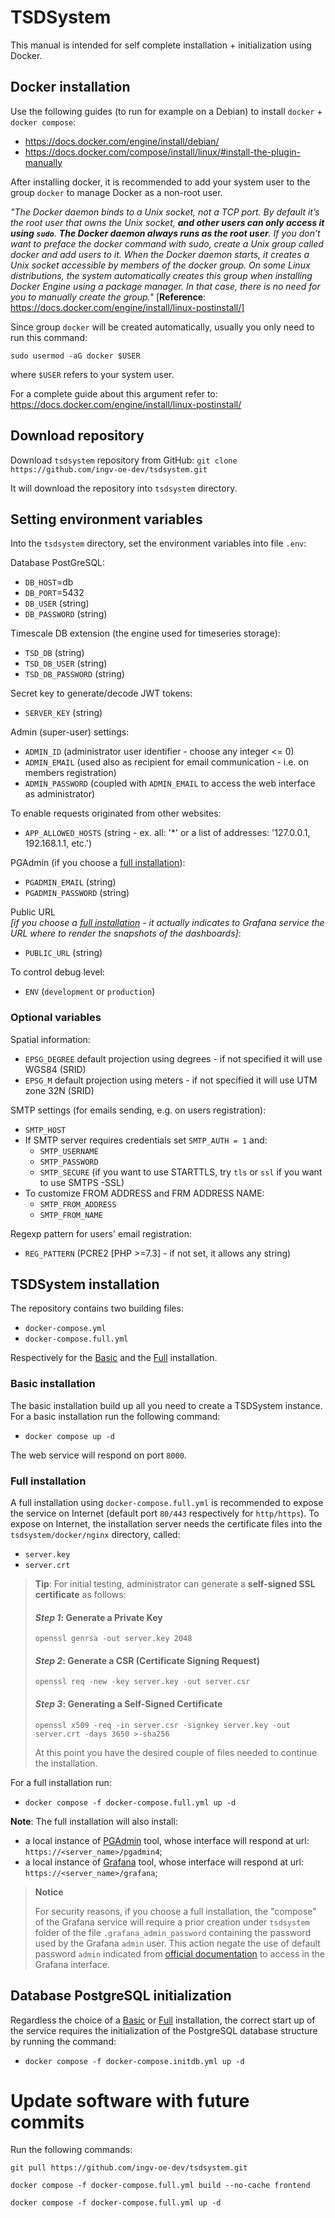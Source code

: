 # TSDSystem

This manual is intended for self complete installation + initialization using Docker.

## Docker installation

Use the following guides (to run for example on a Debian) to install `docker` + `docker compose`:
- https://docs.docker.com/engine/install/debian/
- https://docs.docker.com/compose/install/linux/#install-the-plugin-manually

After installing docker, it is recommended to add your system user to the group `docker` to manage Docker as a non-root user.

*"The Docker daemon binds to a Unix socket, not a TCP port. By default it’s the root user that owns the Unix socket, **and other users can only access it using `sudo`**. **The Docker daemon always runs as the root user**. If you don’t want to preface the docker command with sudo, create a Unix group called docker and add users to it. When the Docker daemon starts, it creates a Unix socket accessible by members of the docker group. On some Linux distributions, the system automatically creates this group when installing Docker Engine using a package manager. In that case, there is no need for you to manually create the group."* [**Reference**: https://docs.docker.com/engine/install/linux-postinstall/]


Since group `docker` will be created automatically, usually you only need to run this command:
```shell
sudo usermod -aG docker $USER
```
where `$USER` refers to your system user.

For a complete guide about this argument refer to: https://docs.docker.com/engine/install/linux-postinstall/

## Download repository
Download `tsdsystem` repository from GitHub: `git clone https://github.com/ingv-oe-dev/tsdsystem.git`

It will download the repository into `tsdsystem` directory.

## Setting environment variables

Into the `tsdsystem` directory, set the environment variables into file `.env`:

Database PostGreSQL:
- `DB_HOST`=db
- `DB_PORT`=5432
- `DB_USER` (string)
- `DB_PASSWORD` (string)

Timescale DB extension (the engine used for timeseries storage):
- `TSD_DB` (string)
- `TSD_DB_USER` (string)
- `TSD_DB_PASSWORD` (string)

Secret key to generate/decode JWT tokens:
- `SERVER_KEY` (string)
  
Admin (super-user) settings:
- `ADMIN_ID` (administrator user identifier - choose any integer <= 0)
- `ADMIN_EMAIL` (used also as recipient for email communication - i.e. on members registration)
- `ADMIN_PASSWORD` (coupled with `ADMIN_EMAIL` to access the web interface as administrator)

To enable requests originated from other websites:
- `APP_ALLOWED_HOSTS` (string - ex. all: '*' or a list of addresses: '127.0.0.1, 192.168.1.1, etc.')

PGAdmin (if you choose a [full installation](#full-installation-notes)):
- `PGADMIN_EMAIL` (string)
- `PGADMIN_PASSWORD` (string)

Public URL  
*[if you choose a [full installation](#full-installation-notes) - it actually indicates to Grafana service the URL where to render the snapshots of the dashboards]*:
- `PUBLIC_URL` (string)

To control debug level:
- `ENV` (`development` or `production`)

### Optional variables

Spatial information:
- `EPSG_DEGREE` default projection using degrees - if not specified it will use WGS84 (SRID)
- `EPSG_M` default projection using meters - if not specified it will use UTM zone 32N (SRID)

SMTP settings (for emails sending, e.g. on users registration):
- `SMTP_HOST`
- If SMTP server requires credentials set `SMTP_AUTH = 1` and:
  - `SMTP_USERNAME`
  - `SMTP_PASSWORD`
  - `SMTP_SECURE` (if you want to use STARTTLS, try `tls` or `ssl` if you want to use SMTPS -SSL)
- To customize FROM ADDRESS and FRM ADDRESS NAME:
  - `SMTP_FROM_ADDRESS`
  - `SMTP_FROM_NAME`

Regexp pattern for users' email registration:
- `REG_PATTERN` (PCRE2 [PHP >=7.3] - if not set, it allows any string)


## TSDSystem installation

The repository contains two building files:
- `docker-compose.yml`
- `docker-compose.full.yml`

Respectively for the [Basic](#basic) and the [Full](#full) installation.


### Basic installation
The basic installation build up all you need to create a TSDSystem instance. For a basic installation run the following command:
- `docker compose up -d`

The web service will respond on port `8000`.

### Full installation

A full installation using `docker-compose.full.yml` is recommended to expose the service on Internet (default port `80/443` respectively for `http/https`). To expose on Internet, the installation server needs the certificate files into the `tsdsystem/docker/nginx` directory, called:
- `server.key`
- `server.crt`
>**Tip**: For initial testing, administrator can generate a **self-signed SSL certificate** as follows:
>#### *Step 1*: Generate a Private Key
>```shell
>openssl genrsa -out server.key 2048
>```
>#### *Step 2*: Generate a CSR (Certificate Signing Request)
>```shell
>openssl req -new -key server.key -out server.csr
>```
>#### *Step 3*: Generating a Self-Signed Certificate
>```shell
>openssl x509 -req -in server.csr -signkey server.key -out server.crt -days 3650 >-sha256
>```
>At this point you have the desired couple of files needed to continue the installation.

For a full installation run:
- `docker compose -f docker-compose.full.yml up -d`

**Note**: The full installation will also install:
- a local instance of [PGAdmin](https://www.pgadmin.org/) tool, whose interface will respond at url: `https://<server_name>/pgadmin4`;
- a local instance of [Grafana](https://grafana.com/) tool, whose interface will respond at url: `https://<server_name>/grafana`;

>**Notice**
>  
> For security reasons, if you choose a full installation, the 
"compose" of the Grafana service will require a prior creation under `tsdsystem` folder of the file `.grafana_admin_password` containing the password used by the Grafana `admin` user. This action negate the use of default password `admin` indicated from [official documentation](https://grafana.com/docs/grafana/latest/setup-grafana/sign-in-to-grafana/) to access in the Grafana interface.
>

## Database PostgreSQL initialization

Regardless the choice of a [Basic](#basic) or [Full](#full) installation, the correct start up of the service requires the initialization of the PostgreSQL database structure by running the command:
- `docker compose -f docker-compose.initdb.yml up -d`

# Update software with future commits
Run the following commands:
```
git pull https://github.com/ingv-oe-dev/tsdsystem.git

docker compose -f docker-compose.full.yml build --no-cache frontend

docker compose -f docker-compose.full.yml up -d
```